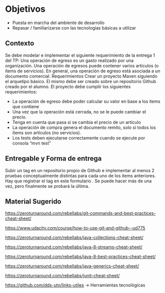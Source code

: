 # Objetivos

* Puesta en marcha del ambiente de desarrollo
* Repasar / familiarizarse con las tecnologías básicas a utilizar

## Contexto

Se debe modelar e implementar el siguiente requerimiento de la entrega 1 del TP:
Una operación de egreso es un gasto realizado por una organización. Una operación
de egresos puede contener varios artículos (o ítems de servicios). En general, una
operación de egreso está asociada a un documento comercial.
Requerimientos
Crear un proyecto Maven siguiendo el arquetipo básico. El mismo debe ser creado
sobre un repositorio Github creado por el alumno. El proyecto debe cumplir los siguientes
requerimientos:
* La operación de egreso debe poder calcular su valor en base a los items que contiene
* Una vez que la operación está cerrada, no se le puede cambiar el precio.
* Tenga en cuenta que pasa si se cambia el precio de un artículo
* La operación de compra genera el documento remito, solo si todos los ítems son artículos
(no servicios).
* Los tests deben ejecutarse correctamente cuando se ejecute por consola “mvn test”

## Entregable y Forma de entrega

Subir un tag en un repositorio propio de Github e implementar al menos 2 pruebas
conceptualmente distintas para cada uno de los items anteriores. Hay que registrar el tag
en este formulario . Se puede hacer más de una vez, pero finalmente se probará la última.

## Material Sugerido

https://zeroturnaround.com/rebellabs/git-commands-and-best-practices-cheat-sheet/

https://www.udacity.com/course/how-to-use-git-and-github--ud775

https://zeroturnaround.com/rebellabs/java-collections-cheat-sheet/

https://zeroturnaround.com/rebellabs/java-8-streams-cheat-sheet/

https://zeroturnaround.com/rebellabs/java-8-best-practices-cheat-sheet/

https://zeroturnaround.com/rebellabs/java-generics-cheat-sheet/

https://zeroturnaround.com/rebellabs/junit-cheat-sheet/

https://github.com/dds-utn/links-utiles -> Herramientas tecnológicas
